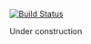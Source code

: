 [![Build Status](https://travis-ci.org/rhysd/electron-in-page-search.svg?branch=master)](https://travis-ci.org/rhysd/electron-in-page-search)

Under construction
